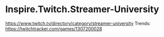 # Inspire.Twitch.Streamer-University
https://www.twitch.tv/directory/category/streamer-university Trends: https://twitchtracker.com/games/1307200028
